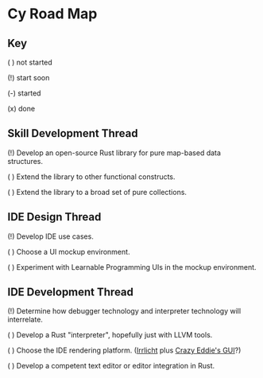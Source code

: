 Cy Road Map
===========

Key
---

( ) not started

(!) start soon

(-) started

(x) done


Skill Development Thread
------------------------

(!) Develop an open-source Rust library for pure map-based data structures.

( ) Extend the library to other functional constructs.

( ) Extend the library to a broad set of pure collections.


IDE Design Thread
-----------------

(!) Develop IDE use cases.

( ) Choose a UI mockup environment.

( ) Experiment with Learnable Programming UIs in the mockup environment.


IDE Development Thread
----------------------

(!) Determine how debugger technology and interpreter technology will interrelate.

( ) Develop a Rust "interpreter", hopefully just with LLVM tools.

( ) Choose the IDE rendering platform.  ([Irrlicht](http://irrlicht.sourceforge.net/) plus [Crazy Eddie's GUI](http://www.cegui.org.uk/wiki/index.php/Main_Page)?)

( ) Develop a competent text editor or editor integration in Rust. 